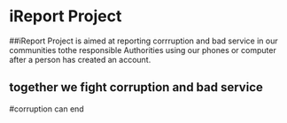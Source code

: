 # iReport Project

##iReport Project is aimed at reporting corrruption and bad service in our 
communities tothe responsible Authorities using our phones or computer after a person has created an account.
## together we fight corruption and bad service
#corruption can end
